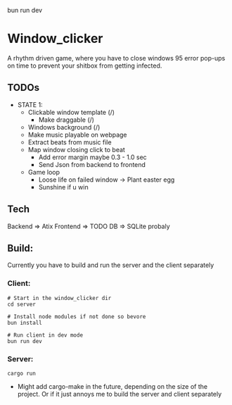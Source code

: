 bun run dev
# Window_clicker
A rhythm driven game, where you have to close windows 95 error pop-ups on time to prevent your shitbox from getting infected.

## TODOs
* STATE 1:
  * Clickable window template (/)
    * Make draggable (/)
  * Windows background (/)
  * Make music playable on webpage
  * Extract beats from music file
  * Map window closing click to beat
    * Add error margin maybe 0.3 - 1.0 sec
    * Send Json from backend to frontend
  * Game loop
    * Loose life on failed window -> Plant easter egg
    * Sunshine if u win

## Tech 
Backend => Atix
Frontend => TODO
DB => SQLite probaly

## Build:
Currently you have to build and run the server and the client separately

### Client:
```
# Start in the window_clicker dir 
cd server 

# Install node modules if not done so bevore
bun install 

# Run client in dev mode
bun run dev
```

### Server:
```
cargo run
```

* Might add cargo-make in the future, depending on the size of the project. Or if it just annoys me to build the server and client separately
